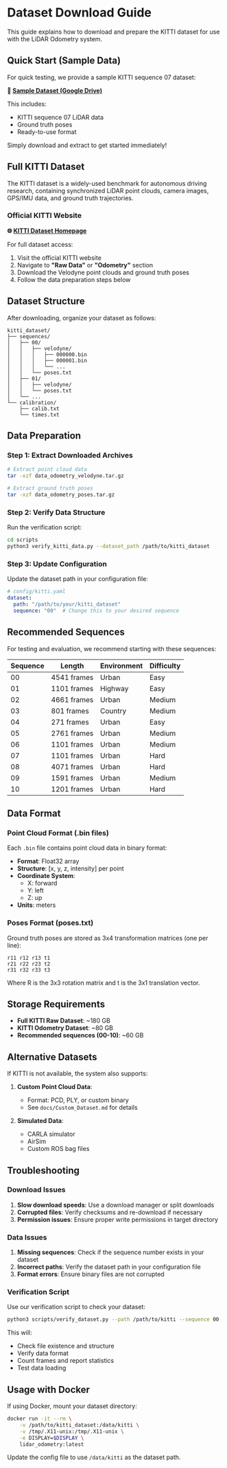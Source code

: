 # Dataset Download Guide

This guide explains how to download and prepare the KITTI dataset for use with the LiDAR Odometry system.

## Quick Start (Sample Data)

For quick testing, we provide a sample KITTI sequence 07 dataset:

**📁 [Sample Dataset (Google Drive)](https://drive.google.com/drive/folders/13YL4H9EIfL8oq1bVp0Csm0B7cMF3wT_0?usp=sharing)**

This includes:
- KITTI sequence 07 LiDAR data
- Ground truth poses
- Ready-to-use format

Simply download and extract to get started immediately!

## Full KITTI Dataset

The KITTI dataset is a widely-used benchmark for autonomous driving research, containing synchronized LiDAR point clouds, camera images, GPS/IMU data, and ground truth trajectories.

### Official KITTI Website

**🌐 [KITTI Dataset Homepage](http://www.cvlibs.net/datasets/kitti/)**

For full dataset access:
1. Visit the official KITTI website
2. Navigate to **"Raw Data"** or **"Odometry"** section
3. Download the Velodyne point clouds and ground truth poses
4. Follow the data preparation steps below

## Dataset Structure

After downloading, organize your dataset as follows:

```
kitti_dataset/
├── sequences/
│   ├── 00/
│   │   ├── velodyne/
│   │   │   ├── 000000.bin
│   │   │   ├── 000001.bin
│   │   │   └── ...
│   │   └── poses.txt
│   ├── 01/
│   │   ├── velodyne/
│   │   └── poses.txt
│   └── ...
└── calibration/
    ├── calib.txt
    └── times.txt
```

## Data Preparation

### Step 1: Extract Downloaded Archives

```bash
# Extract point cloud data
tar -xzf data_odometry_velodyne.tar.gz

# Extract ground truth poses
tar -xzf data_odometry_poses.tar.gz
```

### Step 2: Verify Data Structure

Run the verification script:

```bash
cd scripts
python3 verify_kitti_data.py --dataset_path /path/to/kitti_dataset
```

### Step 3: Update Configuration

Update the dataset path in your configuration file:

```yaml
# config/kitti.yaml
dataset:
  path: "/path/to/your/kitti_dataset"
  sequence: "00"  # Change this to your desired sequence
```

## Recommended Sequences

For testing and evaluation, we recommend starting with these sequences:

| Sequence | Length | Environment | Difficulty |
|----------|--------|-------------|------------|
| 00 | 4541 frames | Urban | Easy |
| 01 | 1101 frames | Highway | Easy |
| 02 | 4661 frames | Urban | Medium |
| 03 | 801 frames | Country | Medium |
| 04 | 271 frames | Urban | Easy |
| 05 | 2761 frames | Urban | Medium |
| 06 | 1101 frames | Urban | Medium |
| 07 | 1101 frames | Urban | Hard |
| 08 | 4071 frames | Urban | Hard |
| 09 | 1591 frames | Urban | Medium |
| 10 | 1201 frames | Urban | Hard |

## Data Format

### Point Cloud Format (.bin files)

Each `.bin` file contains point cloud data in binary format:
- **Format**: Float32 array
- **Structure**: [x, y, z, intensity] per point
- **Coordinate System**: 
  - X: forward
  - Y: left
  - Z: up
- **Units**: meters

### Poses Format (poses.txt)

Ground truth poses are stored as 3x4 transformation matrices (one per line):
```
r11 r12 r13 t1
r21 r22 r23 t2
r31 r32 r33 t3
```

Where R is the 3x3 rotation matrix and t is the 3x1 translation vector.

## Storage Requirements

- **Full KITTI Raw Dataset**: ~180 GB
- **KITTI Odometry Dataset**: ~80 GB
- **Recommended sequences (00-10)**: ~60 GB

## Alternative Datasets

If KITTI is not available, the system also supports:

1. **Custom Point Cloud Data**: 
   - Format: PCD, PLY, or custom binary
   - See `docs/Custom_Dataset.md` for details

2. **Simulated Data**:
   - CARLA simulator
   - AirSim
   - Custom ROS bag files

## Troubleshooting

### Download Issues

1. **Slow download speeds**: Use a download manager or split downloads
2. **Corrupted files**: Verify checksums and re-download if necessary
3. **Permission issues**: Ensure proper write permissions in target directory

### Data Issues

1. **Missing sequences**: Check if the sequence number exists in your dataset
2. **Incorrect paths**: Verify the dataset path in your configuration file
3. **Format errors**: Ensure binary files are not corrupted

### Verification Script

Use our verification script to check your dataset:

```bash
python3 scripts/verify_dataset.py --path /path/to/kitti --sequence 00
```

This will:
- Check file existence and structure
- Verify data format
- Count frames and report statistics
- Test data loading

## Usage with Docker

If using Docker, mount your dataset directory:

```bash
docker run -it --rm \
    -v /path/to/kitti_dataset:/data/kitti \
    -v /tmp/.X11-unix:/tmp/.X11-unix \
    -e DISPLAY=$DISPLAY \
    lidar_odometry:latest
```

Update the config file to use `/data/kitti` as the dataset path.

